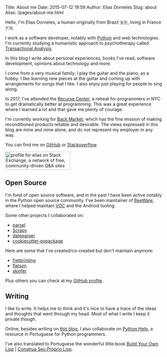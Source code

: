 Title: About me
Date: 2015-07-12 19:59
Author: Elias Dorneles
Slug: about
Alias: /pages/about-me.html

Hello, I'm Elias Dorneles, a human originally from Brazil 🇧🇷️, living in France 🇫🇷️.

I work as a software developer, notably with [Python](https://www.python.org)
and web technologies. I'm currently studying a humanistic approach to
psychotherapy called [Transactional
Analysis](https://www.goodtherapy.org/learn-about-therapy/types/transactional-analysis).

In this blog I write about personal experiences, books I've read, software
development, opinions about technology and more.

I come from a very musical family, I play the guitar and the piano, as a hobby.
I like learning new pieces at the guitar and coming up with arrangements for
songs that I like. I also enjoy just playing for people to sing along.

In 2017, I've attended the [Recurse Center](https://www.recurse.com), a retreat
for programmers in NYC to get dramatically better at programming. This was a
great experience where I learned a lot and that gave me plenty of courage.

I'm currently working for [Back Market](https://www.backmarket.fr), which has
the fine mission of making reconditioned products reliable and desirable. The
views expressed in this blog are mine and mine alone, and do not represent my
employer in any way.

You can find me on [GitHub](https://github.com/eliasdorneles) or [Stackoverflow](https://stackoverflow.com/users/149872/elias?tab=profile).

<a href="https://stackexchange.com/users/50263">
<img src="https://stackexchange.com/users/flair/50263.png?theme=clean" width="208" height="58" alt="profile for elias on Stack Exchange, a network of free, community-driven Q&amp;A sites" title="profile for elias on Stack Exchange, a network of free, community-driven Q&amp;A sites" /></a>


## Open Source

I'm fond of open source software, and in the past I have been active notably in the Python open source community. I've been maintainer of [BeeWare](https://pybee.org), where I helped maintain [VOC](https://github.com/pybee/voc) and the Android tooling.

Some other projects I collaborated on:

* [parsel](https://github.com/scrapy/parsel)
* [Scrapy](https://www.scrapy.org)
* [dateparser](https://github.com/scrapinghub/dateparser)
* [cookiecutter-pypackage](https://github.com/audreyr/cookiecutter-pypackage)

Here are some that I've created/co-created but don't maintain anymore:

* [fretprinting](https://github.com/eliasdorneles/fretprinting)
* [flatson](https://github.com/scrapinghub/flatson)
* [skinfer](https://github.com/scrapinghub/skinfer)

Plus others you can check at my [GitHub profile](https://github.com/eliasdorneles).


## Writing

I like to write. It helps me to think and it's nice to have a trace of the
ideas and thoughts that went through my head. Most of what I write I keep it
private though.

Online, besides writing on [this blog](/), I also collaborate on [Python
Help](https://pythonhelp.wordpress.com), a resource in Portuguese for Python
programmers.

I've also translated to Portuguese the wonderful little book
[Build Your Own Lisp](http://buildyourownlisp.com)
|
[Construa Seu Próprio Lisp](https://construa-seu-proprio-lisp.herokuapp.com/).
